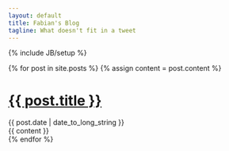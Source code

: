 ```yaml
---
layout: default
title: Fabian's Blog
tagline: What doesn't fit in a tweet
---
```

{% include JB/setup %}



{% for post in site.posts %}
  {% assign content = post.content %}
  <div class="row-fluid post-full">
    <h1 class="entry-title">
    <a href="{{ root_url }}{{ post.url }}">{{ post.title }}</a>
    </h1>
    <div class="date">
      <span>{{ post.date | date_to_long_string }}</span>
    </div>
    <div class="entry-content">{{ content }}</div>
  </div>
{% endfor %}

